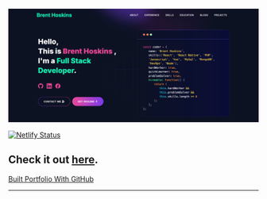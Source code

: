 
![](./public/image/screen.png)

[![Netlify Status](https://api.netlify.com/api/v1/badges/5a7d08fb-d606-491a-8309-11ee615894cb/deploy-status)](https://app.netlify.com/sites/brenthoskins84-portfolio/deploys)

## Check it out [here](https://brenthoskins84.com).

[Built Portfolio With GitHub ](https://github.com/said7388/github-portfolio)

---
